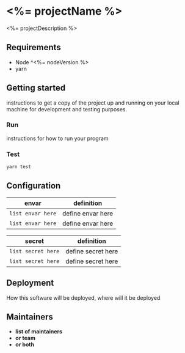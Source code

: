 # <%= projectName %>  
<%= projectDescription %>

## Requirements  
 * Node ^<%= nodeVersion %>
 * yarn

## Getting started  
instructions to get a copy of the project up and running on your local machine for development and testing purposes.

### Run  
instructions for how to run your program  

### Test  
```bash
yarn test
```

## Configuration

envar | definition
 ------------------|------------------
`list envar here` | define envar here
`list envar here` | define envar here

secret | definition
 ------------------|------------------
`list secret here` | define secret here
`list secret here` | define secret here

## Deployment
How this software will be deployed, where will it be deployed

## Maintainers
* **list of maintainers**
* **or team**
* **or both**
